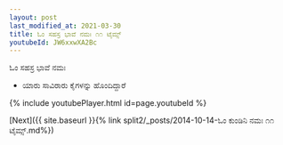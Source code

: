 ```yaml
---
layout: post
last_modified_at: 2021-03-30
title: ಓಂ ಸಹಸ್ರ ಭಾವೆ ನಮಃ ೧೧ ಟೈಮ್ಸ್
youtubeId: JW6xxwXA2Bc
---
```

 
 
 ಓಂ ಸಹಸ್ರ ಭಾವೆ ನಮಃ  
 
 -  ಯಾರು ಸಾವಿರಾರು ಕೈಗಳನ್ನು ಹೊಂದಿದ್ದಾರೆ 
 
  
 
  
 
 
 
 
 
 


{% include youtubePlayer.html id=page.youtubeId %}
 
[Next]({{ site.baseurl }}{% link  split2/_posts/2014-10-14-ಓಂ ಕುಂಡಿನಿ ನಮಃ ೧೧ ಟೈಮ್ಸ್.md%})
 
